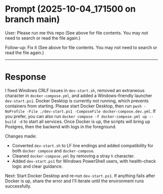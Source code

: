 # Prompt (2025-10-04_171500 on branch main)

User: Please run me this repo (See <attachments> above for file contents. You may not need to search or read the file again.)

Follow-up: Fix it (See <attachments> above for file contents. You may not need to search or read the file again.)

---

# Response

I fixed Windows CRLF issues in `dev-start.sh`, removed an extraneous character in `docker-compose.yml`, and added a Windows-friendly launcher `dev-start.ps1`. Docker Desktop is currently not running, which prevents containers from starting. Please start Docker Desktop, then run `pwsh -NoProfile -File ./dev-start.ps1 -ComposeFile docker-compose.dev.yml`. If you prefer, you can also run `docker compose -f docker-compose.yml up --build -d` to start all services. Once Docker is up, the scripts will bring up Postgres, then the backend with logs in the foreground.

Changes made:
- Converted `dev-start.sh` to LF line endings and added compatibility for both `docker compose` and `docker-compose`.
- Cleaned `docker-compose.yml` by removing a stray `h` character.
- Added `dev-start.ps1` for Windows PowerShell users, with health-check logic and clear guidance.

Next: Start Docker Desktop and re-run `dev-start.ps1`. If anything fails after Docker is up, share the error and I’ll iterate until the environment runs successfully.
